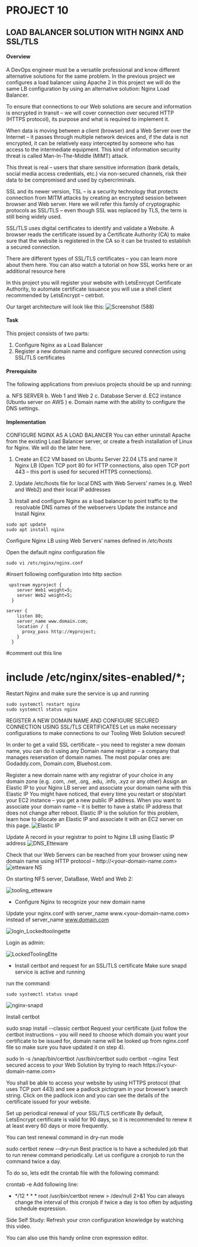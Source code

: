 # PROJECT 10
## LOAD BALANCER SOLUTION WITH NGINX AND SSL/TLS

#### Overview
A DevOps engineer must be a versatile professional and know different alternative solutions for the same problem. In the previous project we configures a load balancer using Apache 2 in this project we will do the same LB configuration by using an alternative solution: Nginx Load Balancer.

To ensure that connections to our Web solutions are secure and information is encrypted in transit – we will cover connection over secured HTTP (HTTPS protocol), its purpose and what is required to implement it.

When data is moving between a client (browser) and a Web Server over the Internet – it passes through multiple network devices and, if the data is not encrypted, it can be relatively easy intercepted by someone who has access to the intermediate equipment. This kind of information security threat is called Man-In-The-Middle (MIMT) attack.

This threat is real – users that share sensitive information (bank details, social media access credentials, etc.) via non-secured channels, risk their data to be compromised and used by cybercriminals.

SSL and its newer version, TSL – is a security technology that protects connection from MITM attacks by creating an encrypted session between browser and Web server. Here we will refer this family of cryptographic protocols as SSL/TLS – even though SSL was replaced by TLS, the term is still being widely used.

SSL/TLS uses digital certificates to identify and validate a Website. A browser reads the certificate issued by a Certificate Authority (CA) to make sure that the website is registered in the CA so it can be trusted to establish a secured connection.

There are different types of SSL/TLS certificates – you can learn more about them here. You can also watch a tutorial on how SSL works here or an additional resource here

In this project you will register your website with LetsEnrcypt Certificate Authority, to automate certificate issuance you will use a shell client recommended by LetsEncrypt – cetrbot.


Our target architecture will look like this:
![Screenshot (588)](https://github.com/ettebaDwop/dareyProject10/assets/7973831/f6e3ea18-6e14-421f-aac3-4e98b194ee3c)


#### Task
This project consists of two parts:

1. Configure Nginx as a Load Balancer
2. Register a new domain name and configure secured connection using SSL/TLS certificates

#### Prerequisite
The following applications from previuos projects  should be up and running:

a. NFS SERVER
b. Web 1 and Web 2
c. Database Server
d. EC2 instance (Ubuntu server on AWS )
e. Domain name with the ability to configure the DNS settings.

#### Implementation

CONFIGURE NGINX AS A LOAD BALANCER
You can either uninstall Apache from the existing Load Balancer server, or create a fresh installation of Linux for Nginx. We will do the later here.

1. Create an EC2 VM based on Ubuntu Server 22.04 LTS and name it Nginx LB (Open TCP port 80 for HTTP connections, also open TCP port 443 – this port is used for secured HTTPS connections).
   
   
2. Update /etc/hosts file for local DNS with Web Servers’ names (e.g. Web1 and Web2) and their local IP addresses
3. Install and configure Nginx as a load balancer to point traffic to the resolvable DNS names of the webservers
Update the instance and Install Nginx

```
sudo apt update
sudo apt install nginx
```

Configure Nginx LB using Web Servers’ names defined in */etc/hosts*


Open the default nginx configuration file

`sudo vi /etc/nginx/nginx.conf`

#insert following configuration into http section
```
 upstream myproject {
    server Web1 weight=5;
    server Web2 weight=5;
  }

server {
    listen 80;
    server_name www.domain.com;
    location / {
      proxy_pass http://myproject;
    }
  }
```
#comment out this line
#       include /etc/nginx/sites-enabled/*;

Restart Nginx and make sure the service is up and running

```
sudo systemctl restart nginx
sudo systemctl status nginx
```

REGISTER A NEW DOMAIN NAME AND CONFIGURE SECURED CONNECTION USING SSL/TLS CERTIFICATES
Let us make necessary configurations to make connections to our Tooling Web Solution secured!

In order to get a valid SSL certificate – you need to register a new domain name, you can do it using any Domain name registrar – a company that manages reservation of domain names. The most popular ones are: Godaddy.com, Domain.com, Bluehost.com.

Register a new domain name with any registrar of your choice in any domain zone (e.g. .com, .net, .org, .edu, .info, .xyz or any other)
Assign an Elastic IP to your Nginx LB server and associate your domain name with this Elastic IP
You might have noticed, that every time you restart or stop/start your EC2 instance – you get a new public IP address. When you want to associate your domain name – it is better to have a static IP address that does not change after reboot. Elastic IP is the solution for this problem, learn how to allocate an Elastic IP and associate it with an EC2 server on this page.
![Elastic IP](https://github.com/ettebaDwop/dareyProject10/assets/7973831/6749f402-ee99-44e4-84c0-1e8b2f6d0449)

Update A record in your registrar to point to Nginx LB using Elastic IP address
![DNS_Etteware](https://github.com/ettebaDwop/dareyProject10/assets/7973831/501689f2-f153-4f79-85f1-10247d0ff289)

Check that our Web Servers can be reached from your browser using new domain name using HTTP protocol – http://<your-domain-name.com>
![etteware NS](https://github.com/ettebaDwop/dareyProject10/assets/7973831/969eeec7-abdf-4b84-955b-01adf02e60af)

On starting  NFS server, DataBase, Web1 and Web 2:

![tooling_etteware](https://github.com/ettebaDwop/dareyProject10/assets/7973831/7a49c2f0-4085-43e0-8304-75e2edc858a7)


* Configure Nginx to recognize your new domain name
  
Update your nginx.conf with server_name www.<your-domain-name.com> instead of server_name www.domain.com

![login_Lockedtoolingette](https://github.com/ettebaDwop/dareyProject10/assets/7973831/9fedd84d-b5d7-4f99-95ea-26a15bb96942)

Login as admin:

![LockedToolingEtte](https://github.com/ettebaDwop/dareyProject10/assets/7973831/b35d1aa8-a835-4b0a-9f31-3556ace56ff1)

* Install certbot and request for an SSL/TLS certificate
Make sure snapd service is active and running

run the command:

`sudo systemctl status snapd`

![nginx-snapd](https://github.com/ettebaDwop/dareyProject10/assets/7973831/5cb79199-e601-48fc-98d2-07bfd3715b35)

Install certbot

sudo snap install --classic certbot
Request your certificate (just follow the certbot instructions – you will need to choose which domain you want your certificate to be issued for, domain name will be looked up from nginx.conf file so make sure you have updated it on step 4).

sudo ln -s /snap/bin/certbot /usr/bin/certbot
sudo certbot --nginx
Test secured access to your Web Solution by trying to reach https://<your-domain-name.com>

You shall be able to access your website by using HTTPS protocol (that uses TCP port 443) and see a padlock pictogram in your browser’s search string.
Click on the padlock icon and you can see the details of the certificate issued for your website.     


Set up periodical renewal of your SSL/TLS certificate
By default, LetsEncrypt certificate is valid for 90 days, so it is recommended to renew it at least every 60 days or more frequently.

You can test renewal command in dry-run mode

sudo certbot renew --dry-run
Best practice is to have a scheduled job that to run renew command periodically. Let us configure a cronjob to run the command twice a day.

To do so, lets edit the crontab file with the following command:

crontab -e
Add following line:

* */12 * * *   root /usr/bin/certbot renew > /dev/null 2>&1
You can always change the interval of this cronjob if twice a day is too often by adjusting schedule expression.

Side Self Study: Refresh your cron configuration knowledge by watching this video.

You can also use this handy online cron expression editor.


